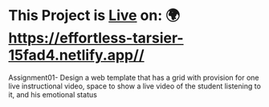 

# This Project is **[Live](https://effortless-tarsier-15fad4.netlify.app//)** on: 🌍 **https://effortless-tarsier-15fad4.netlify.app//**

 Assignment01- Design a web template that has a grid with provision for one live instructional video, space to show a live video of the student listening to it, and his emotional status 
